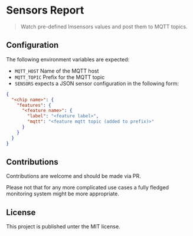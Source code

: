 # Sensors Report

> Watch pre-defined lmsensors values and post them to MQTT topics.

## Configuration

The following environment variables are expected:

* `MQTT_HOST` Name of the MQTT host
* `MQTT_TOPIC` Prefix for the MQTT topic
* `SENSORS` expects a JSON sensor configuration in the following form:
```json
{
  "<chip name>": {
    "features": {
      "<feature name>": {
        "label": "<feature label>",
        "mqtt": "<feature mqtt topic (added to prefix)>"
      }
    }
  }
}
```

## Contributions

Contributions are welcome and should be made via PR.

Please not that for any more complicated use cases a fully fledged
monitoring system might be more appropriate.

## License

This project is published unter the MIT license.
